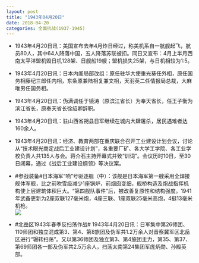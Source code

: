 ```yaml
---
layout: post
title: "1943年04月20日"
date: 2018-04-20
categories: 全面抗战(1937-1945)
---
```


<meta name="referrer" content="no-referrer" />

- 1943年4月20日讯：美国宣布去年4月炸日经过，称美机系自一航舰起飞，航员80人，其中64人降落中国，五人降落苏联被扣。同日又宣布：4月上半月西南太平洋盟机毁日机128架、日舰船19艘；盟机损失25架，与日机相较为1∶5。 

- 1943年4月20日讯：日本内阁局部改组：原任驻华大使重光葵任外相，原任国务相藤纪三郎任内相，东条原兼陆相复兼文相，天羽英二任情报局总裁，大麻唯男任国务相。 

- 1943年4月20日讯：伪满调任于镜涛（原滨江省长）为奉天省长，任王子衡为滨江省长，原奉天省长徐绍卿辞职。 

- 1943年4月20日讯：驻山西省朔县日军继续在城内大肆屠杀，居民遇难者达160余人。 

- 1943年4月20日讯：经济、教育两部在重庆联合召开工业建设计划会议，讨论从“技术眼光商定战后工业建设计划”，各重要厂矿、各大学工学院、各工业学校负责人共135人与会。蒋介石主持开幕式并致“训词”。会议历时10日，至30日闭幕，通过《战后工业建设纲领》等决议案。 

- #参战装备#日本海军“响”号驱逐舰（中）：该舰是日本海军第一艘采用全焊接舰体军舰，比之前吹雪级减少1座锅炉，前烟囱变细，舰桥构造及炮战指挥机构使上层建筑体积巨大。“第四舰队事件”后，被改善复原性和结构强度。1941年武备更新为2座双联127毫米炮，4座三联、1座双联25毫米高炮，4挺13毫米机枪。 <br/><img src="https://wx2.sinaimg.cn/large/aca367d8ly1fqiw4jgmoaj20dc0a043i.jpg" />

- #北岳区1943年春季反扫荡作战# 1943年4月20日讯：日军集中第26师团、110师团和独立混成第3、第4、第8旅团及伪军共1.2万余人对晋察冀军区北岳区进行“辗转扫荡”。又以第36师团及独立第3、第4旅团主力，第35、第37、第69师团各一部及伪军共2.5万余人，扫荡太南第24集团军庞炳勋、孙殿英部。 

